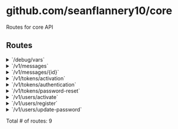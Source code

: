 # github.com/seanflannery10/core

Routes for core API

## Routes

<details>
<summary>`/debug/vars`</summary>

- [StartSpan.func1]()
- [Metrics]()
- [RecoverPanic]()
- [Authenticate.func1]()
- **/debug/vars**
	- _GET_
		- [ttp.Handler.ServeHTTP-fm]()

</details>
<details>
<summary>`/v1/messages`</summary>

- [StartSpan.func1]()
- [Metrics]()
- [RecoverPanic]()
- [Authenticate.func1]()
- **/v1/messages**
	- [RequireAuthenticatedUser]()
	- **/**
		- _POST_
			- [CreateMessageHandler.func1]()
		- _GET_
			- [GetMessagesUserHandler.func1]()

</details>
<details>
<summary>`/v1/messages/{id}`</summary>

- [StartSpan.func1]()
- [Metrics]()
- [RecoverPanic]()
- [Authenticate.func1]()
- **/v1/messages**
	- [RequireAuthenticatedUser]()
	- **/{id}**
		- **/**
			- _GET_
				- [GetMessageHandler.func1]()
			- _PATCH_
				- [UpdateMessageHandler.func1]()
			- _DELETE_
				- [DeleteMessageHandler.func1]()

</details>
<details>
<summary>`/v1/tokens/activation`</summary>

- [StartSpan.func1]()
- [Metrics]()
- [RecoverPanic]()
- [Authenticate.func1]()
- **/v1/tokens**
	- **/activation**
		- _PUT_
			- [CreateTokenActivationHandler.func1]()

</details>
<details>
<summary>`/v1/tokens/authentication`</summary>

- [StartSpan.func1]()
- [Metrics]()
- [RecoverPanic]()
- [Authenticate.func1]()
- **/v1/tokens**
	- **/authentication**
		- _POST_
			- [CreateTokenAuthHandler.func1]()

</details>
<details>
<summary>`/v1/tokens/password-reset`</summary>

- [StartSpan.func1]()
- [Metrics]()
- [RecoverPanic]()
- [Authenticate.func1]()
- **/v1/tokens**
	- **/password-reset**
		- _PUT_
			- [CreateTokenPasswordResetHandler.func1]()

</details>
<details>
<summary>`/v1/users/activate`</summary>

- [StartSpan.func1]()
- [Metrics]()
- [RecoverPanic]()
- [Authenticate.func1]()
- **/v1/users**
	- **/activate**
		- _PUT_
			- [ActivateUserHandler.func1]()

</details>
<details>
<summary>`/v1/users/register`</summary>

- [StartSpan.func1]()
- [Metrics]()
- [RecoverPanic]()
- [Authenticate.func1]()
- **/v1/users**
	- **/register**
		- _POST_
			- [CreateUserHandler.func1]()

</details>
<details>
<summary>`/v1/users/update-password`</summary>

- [StartSpan.func1]()
- [Metrics]()
- [RecoverPanic]()
- [Authenticate.func1]()
- **/v1/users**
	- **/update-password**
		- _PUT_
			- [UpdateUserPasswordHandler.func1]()

</details>

Total # of routes: 9
